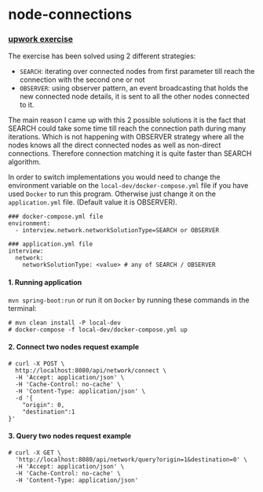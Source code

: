 # node-connections
### [upwork exercise](https://url.upwork.com/_01Vi9EXRg9YOji9g3YD1cO39kiowZFZdub)

The exercise has been solved using 2 different strategies:
- `SEARCH`: iterating over connected nodes from first parameter till reach the connection with the second one or not
- `OBSERVER`: using observer pattern, an event broadcasting that holds the new connected node details, it is sent to 
all the other nodes connected to it.

The main reason I came up with this 2 possible solutions it is the fact that SEARCH could take some time till reach the connection path
during many iterations. Which is not happening with OBSERVER strategy where all the nodes knows all the direct connected nodes
as well as non-direct connections. Therefore connection matching it is quite faster than SEARCH algorithm. 

In order to switch implementations you would need to change the environment variable on the `local-dev/docker-compose.yml` file if you
have used `Docker` to run this program. Otherwise just change it on the `application.yml` file. (Default value it is OBSERVER).


```
### docker-compose.yml file
environment:
  - interview.network.networkSolutionType=SEARCH or OBSERVER
```

```
### application.yml file
interview:
  network:
    networkSolutionType: <value> # any of SEARCH / OBSERVER
 ```   

#### 1. Running application 
`mvn spring-boot:run` or run it on `Docker` by running these commands in the terminal:
```
# mvn clean install -P local-dev 
# docker-compose -f local-dev/docker-compose.yml up
```

#### 2. Connect two nodes request example
```
# curl -X POST \
  http://localhost:8080/api/network/connect \
  -H 'Accept: application/json' \
  -H 'Cache-Control: no-cache' \
  -H 'Content-Type: application/json' \
  -d '{
	"origin": 0,
	"destination":1
}'
```

#### 3. Query two nodes request example
```
# curl -X GET \
  'http://localhost:8080/api/network/query?origin=1&destination=0' \
  -H 'Accept: application/json' \
  -H 'Cache-Control: no-cache' \
  -H 'Content-Type: application/json' 
```
